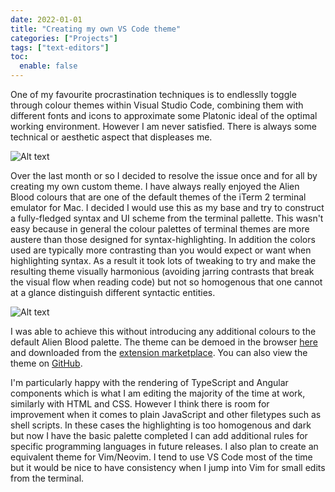 ```yaml
---
date: 2022-01-01
title: "Creating my own VS Code theme"
categories: ["Projects"]
tags: ["text-editors"]
toc:
  enable: false
---
```


One of my favourite procrastination techniques is to endlesslly toggle through colour themes within Visual Studio Code, combining them with different fonts and icons to approximate some Platonic ideal of the optimal working environment. However I am never satisfied. There is always some technical or aesthetic aspect that displeases me.

![Alt text](/alien_blood_terminal_colours.png "Alien Blood terminal colours")

Over the last month or so I decided to resolve the issue once and for all by creating my own custom theme. I have always really enjoyed the Alien Blood colours that are one of the default themes of the iTerm 2 terminal emulator for Mac. I decided I would use this as my base and try to construct a fully-fledged syntax and UI scheme from the terminal pallette. This wasn't easy because in general the colour palettes of terminal themes are more austere than those designed for syntax-highlighting. In addition the colors used are typically more contrasting than you would expect or want when highlighting syntax. As a result it took lots of tweaking to try and make the resulting theme visually harmonious (avoiding jarring contrasts that break the visual flow when reading code) but not so homogenous that one cannot at a glance distinguish different syntactic entities.

![Alt text](/alien_blood_syntax_demo.png "Alien Blood VS Code theme showing TypeScript highlighting")

I was able to achieve this without introducing any additional colours to the default Alien Blood palette. The theme can be demoed in the browser [here](https://vscode.dev/theme/ThomasBishop.alien-blood/Alien%20Blood%20) and downloaded from the [extension marketplace](https://marketplace.visualstudio.com/items?itemName=ThomasBishop.alien-blood). You can also view the theme on [GitHub](https://github.com/thomasabishop/alien-blood-vscode).

I'm particularly happy with the rendering of TypeScript and Angular components which is what I am editing the majority of the time at work, similarly with HTML and CSS. However I think there is room for improvement when it comes to plain JavaScript and other filetypes such as shell scripts. In these cases the highlighting is too homogenous and dark but now I have the basic palette completed I can add additional rules for specific programming languages in future releases. I also plan to create an equivalent theme for Vim/Neovim. I tend to use VS Code most of the time but it would be nice to have consistency when I jump into Vim for small edits from the terminal.
